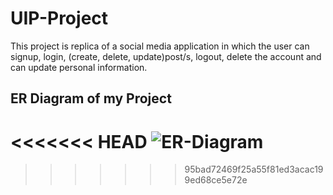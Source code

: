 # UIP-Project
This project is replica of a social media application in which the user can signup, login, (create, delete, update)post/s, logout, delete the account and can update personal information.
## ER Diagram of my Project
<<<<<<< HEAD
![ER-Diagram](C:\Users\Sai\OneDrive\Desktop\UIPP\public\images\ER-Diagram.png)
=======
>>>>>>> 95bad72469f25a55f81ed3acac199ed68ce5e72e



